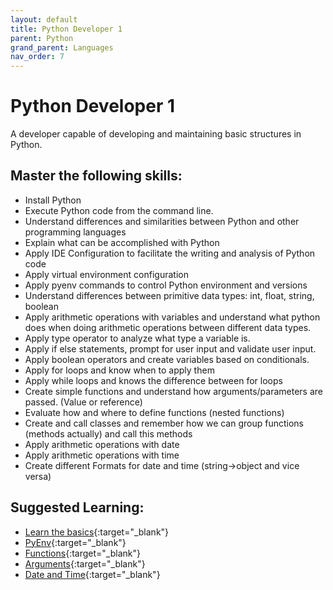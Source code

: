```yaml
---
layout: default
title: Python Developer 1
parent: Python
grand_parent: Languages
nav_order: 7
---
```

# Python Developer 1

A developer capable of developing and maintaining basic structures in Python.

## Master the following skills:

- Install Python
- Execute Python code from the command line.
- Understand differences and similarities between Python and other programming languages
- Explain what can be accomplished with Python
- Apply IDE Configuration to facilitate the writing and analysis of Python code
- Apply virtual environment configuration
- Apply pyenv commands to control Python environment and versions
- Understand differences between primitive data types: int, float, string, boolean
- Apply arithmetic operations with variables and understand what python does when doing arithmetic operations between different data types.
- Apply type operator to analyze what type a variable is.
- Apply if else statements, prompt for user input and validate user input.
- Apply boolean operators and create variables based on conditionals.
- Apply for loops and know when to apply them
- Apply while loops and knows the difference between for loops
- Create simple functions and understand how arguments/parameters are passed. (Value or reference)
- Evaluate how and where to define functions (nested functions)
- Create and call classes and remember how we can group functions (methods actually) and call this methods
- Apply arithmetic operations with date
- Apply arithmetic operations with time
- Create different Formats for date and time (string->object and vice versa)

## Suggested Learning:

- [Learn the basics](https://www.learnpython.org/){:target="\_blank"}
- [PyEnv](https://github.com/pyenv/pyenv#simple-python-version-management-pyenv){:target="\_blank"}
- [Functions](https://www.programiz.com/python-programming/function){:target="\_blank"}
- [Arguments](https://www.programiz.com/python-programming/function-argument){:target="\_blank"}
- [Date and Time](https://www.programiz.com/python-programming/datetime){:target="\_blank"}
